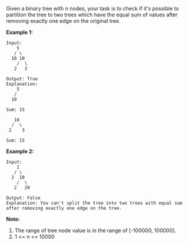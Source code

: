 Given a binary tree with n nodes, your task is to check if it's possible to partition the tree to two trees which have the equal sum of values after removing exactly one edge on the original tree.

**Example 1:**
```
Input:     
    5
   / \
  10 10
    /  \
   2   3

Output: True
Explanation: 
    5
   / 
  10
      
Sum: 15

   10
  /  \
 2    3

Sum: 15
```
**Example 2:**
```
Input:     
    1
   / \
  2  10
    /  \
   2   20

Output: False
Explanation: You can't split the tree into two trees with equal sum after removing exactly one edge on the tree.
```
**Note:**
1. The range of tree node value is in the range of [-100000, 100000].
2. 1 <= n <= 10000

